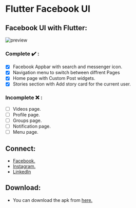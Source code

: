 # Flutter Facebook UI

## Facebook UI with Flutter:

![preview](https://i.imgur.com/DH7VGBw.jpg)

### Complete :heavy_check_mark: :

- [x] Facebook Appbar with search and messenger icon.
- [x] Navigation menu to switch between diffrent Pages
- [x] Home page with Custom Post widgets.
- [x] Stories section with Add story card for the current user.

### Incomplete :x: :

- [ ] Videos page.
- [ ] Profile page.
- [ ] Groups page.
- [ ] Notification page.
- [ ] Menu page.

## Connect:

- [Facebook.](https://www.facebook.com/sourav.ojha.904)
- [Instagram.](https://www.instagram.com/_ghost_wheel_/)
- [LinkedIn](https://www.linkedin.com/in/sourav-kumar-ojha-82ba81195/)

## Download:

- You can download the apk from [here.](https://bughunter-99.github.io/Flutter-Facebook-UI/)
